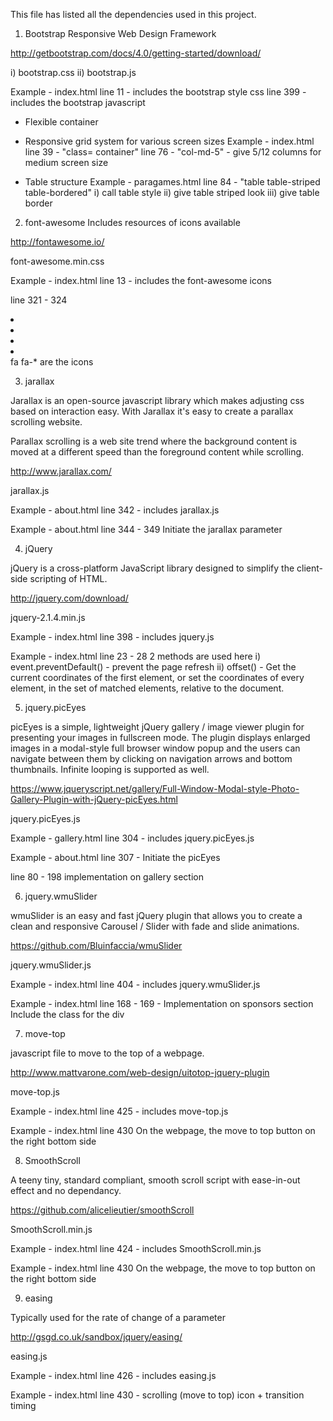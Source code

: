 This file has listed all the dependencies used in this project.

1. Bootstrap
Responsive Web Design Framework

<!-- Link -->
http://getbootstrap.com/docs/4.0/getting-started/download/

<!-- File -->
i)   bootstrap.css
ii)  bootstrap.js

<!-- Activation -->
Example - index.html
line 11 - includes the bootstrap style css
line 399 - includes the bootstrap javascript

<!-- Usage -->
- Flexible container
- Responsive grid system for various screen sizes 
Example - index.html
line 39 - "class= container"
line 76 - "col-md-5" - give 5/12 columns for medium screen size

- Table structure
Example - paragames.html
line 84 - "table table-striped table-bordered"
i)   call table style
ii)  give table striped look
iii) give table border


2. font-awesome
Includes resources of icons available

<!-- Link -->
http://fontawesome.io/

<!-- File -->
font-awesome.min.css

<!-- Activation -->
Example - index.html
line 13 - includes the font-awesome icons

<!-- Usage -->
line 321 - 324
<li><a class="facebook" href="#"><i class="fa fa-facebook" aria-hidden="true"></i></a></li>
<li><a class="facebook" href="#"><i class="fa fa-twitter" aria-hidden="true"></i></a></li>
<li><a class="facebook" href="#"><i class="fa fa-google-plus" aria-hidden="true"></i></a></li>
<li><a class="facebook" href="#"><i class="fa fa-linkedin" aria-hidden="true"></i></a></li>
fa fa-* are the icons


3. jarallax

Jarallax is an open-source javascript library which makes adjusting css based on interaction easy.
With Jarallax it's easy to create a parallax scrolling website.

Parallax scrolling is a web site trend where the background content is moved at a different speed than the foreground content while scrolling.

<!-- Link -->
http://www.jarallax.com/

<!-- File -->
jarallax.js 

<!-- Activation -->
Example - about.html
line 342 - includes jarallax.js

<!-- Usage -->
Example - about.html
line 344 - 349
Initiate the jarallax parameter


4. jQuery

jQuery is a cross-platform JavaScript library designed to simplify the client-side scripting of HTML.

<!-- Link -->
http://jquery.com/download/

<!-- File -->
jquery-2.1.4.min.js 

<!-- Activation -->
Example - index.html
line 398 - includes jquery.js

<!-- Usage -->
Example - index.html
line 23 - 28
2 methods are used here
i)  event.preventDefault() - prevent the page refresh
ii) offset() - Get the current coordinates of the first element, or set the coordinates of every element, in the set of matched elements, relative to the document.


5. jquery.picEyes

picEyes is a simple, lightweight jQuery gallery / image viewer plugin for presenting your images in fullscreen mode. The plugin displays enlarged images in a modal-style full browser window popup and the users can navigate between them by clicking on navigation arrows and bottom thumbnails. Infinite looping is supported as well.

<!-- Link -->
https://www.jqueryscript.net/gallery/Full-Window-Modal-style-Photo-Gallery-Plugin-with-jQuery-picEyes.html

<!-- File -->
jquery.picEyes.js 

<!-- Activation -->
Example - gallery.html
line 304 - includes jquery.picEyes.js

<!-- Usage -->
Example - about.html
line 307 - Initiate the picEyes

line 80 - 198
implementation on gallery section


6. jquery.wmuSlider

wmuSlider is an easy and fast jQuery plugin that allows you to create a clean and responsive Carousel / Slider with fade and slide animations.

<!-- Link -->
https://github.com/Bluinfaccia/wmuSlider

<!-- File -->
jquery.wmuSlider.js 

<!-- Activation -->
Example - index.html
line 404 - includes jquery.wmuSlider.js

<!-- Usage -->
Example - index.html
line 168 - 169 - Implementation on sponsors section
Include the class for the div


<!-- Note that 7, 8, 9 are implemented together to make the move to top button and smooth scrolling function -->
7. move-top

javascript file to move to the top of a webpage.

<!-- Link -->
http://www.mattvarone.com/web-design/uitotop-jquery-plugin

<!-- File -->
move-top.js

<!-- Activation -->
Example - index.html
line 425 - includes move-top.js

<!-- Usage -->
Example - index.html
line 430
On the webpage, the move to top button on the right bottom side


8. SmoothScroll

A teeny tiny, standard compliant, smooth scroll script with ease-in-out effect and no dependancy.

<!-- Link -->
https://github.com/alicelieutier/smoothScroll

<!-- File -->
SmoothScroll.min.js 

<!-- Activation -->
Example - index.html
line 424 - includes SmoothScroll.min.js 

<!-- Usage -->
Example - index.html
line 430
On the webpage, the move to top button on the right bottom side


9. easing

Typically used for the rate of change of a parameter

<!-- Link -->
http://gsgd.co.uk/sandbox/jquery/easing/

<!-- File -->
easing.js 

<!-- Activation -->
Example - index.html
line 426 - includes easing.js

<!-- Usage -->
Example - index.html
line 430 - scrolling (move to top) icon + transition timing
